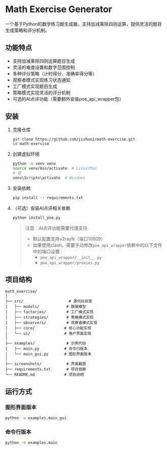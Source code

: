 # Math Exercise Generator

一个基于Python的数学练习题生成器，支持加减乘除四则运算，提供灵活的题目生成策略和评分机制。

## 功能特点

- 支持加减乘除四则运算题目生成
- 灵活的难度设置和数字范围控制
- 多种评分策略（计时得分、准确率得分等）
- 观察者模式实现练习状态通知
- 工厂模式实现题目生成
- 策略模式实现灵活的评分机制
- 可选的AI点评功能（需要额外安装poe_api_wrapper包）

## 安装

1. 克隆仓库
   ```bash
   git clone https://github.com/jishux2/math-exercise.git
   cd math-exercise
   ```
   
2. 创建虚拟环境
   ```bash
   python -m venv venv
   source venv/bin/activate  # Linux/Mac
   # 或
   venv\Scripts\activate  # Windows
   ```
   
3. 安装依赖
   ```bash
   pip install -r requirements.txt
   ```

4. （可选）安装AI点评相关依赖
   ```bash
   python install_poe.py
   ```
   
   > 注意：AI点评功能需要代理支持
   > - 默认配置支持v2rayN（端口10809）
   > - 如果使用clash，需要手动修改`poe_api_wrapper`依赖中的以下文件中的端口设置：
   >   - `poe_api_wrapper/__init__.py`
   >   - `poe_api_wrapper/proxies.py`

## 项目结构

```
math_exercise/
│
├── src/                    # 源代码目录
│   ├── models/            # 数据模型
│   ├── factories/         # 工厂模式实现
│   ├── strategies/        # 策略模式实现
│   ├── observers/         # 观察者模式实现
│   ├── core/             # 核心功能实现
│   └── ui/               # 用户界面实现
│
├── examples/              # 示例代码
│   ├── main.py           # 命令行版本
│   └── main_gui.py       # 图形界面版本
│
├── screenshots/           # 界面截图
├── requirements.txt       # 项目依赖
└── README.md             # 项目说明
```

## 运行方式

### 图形界面版本
```bash
python -m examples.main_gui
```

### 命令行版本
```bash
python -m examples.main
```
